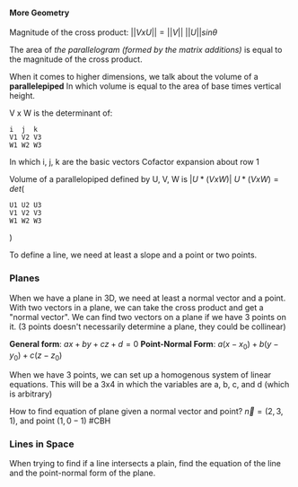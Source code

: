 
#### More Geometry

Magnitude of the cross product:
$|| V x U || = ||V||\ ||U||sin\theta$


The area of *the parallelogram (formed by the matrix additions)* is equal to the magnitude of the cross product.

When it comes to higher dimensions, we talk about the volume of a **parallelepiped** 
In which volume is equal to the area of base times vertical height. 


V x W is the determinant of:
```Matrix
i  j  k
V1 V2 V3
W1 W2 W3
```
In which i, j, k are the basic vectors
Cofactor expansion about row 1


Volume of a parallelopiped defined by U, V, W  is $|U * (VxW)|$
$U * (VxW) = det($
```Matrix
U1 U2 U3
V1 V2 V3
W1 W2 W3
```
)

To define a line, we need at least a slope and a point or two points.
### Planes
When we have a plane in 3D, we need at least a normal vector and a point.
With two vectors in a plane, we can take the cross product and get a "normal vector".
We can find two vectors on a plane if we have 3 points on it. (3 points doesn't necessarily determine a plane, they could be collinear)

**General form**: $ax + by + cz + d = 0$
**Point-Normal Form**: $a(x-x_0) + b(y-y_0) + c(z-z_0)$

When we have 3 points, we can set up a homogenous system of linear equations. This will be a 3x4 in which the variables are a, b, c, and d (which is arbitrary)

How to find equation of plane given a normal vector and point?
$\vec n = (2, 3, 1)$, and point $(1, 0 -1)$
#CBH 


### Lines in Space
When trying to find if a line intersects a plain, find the equation of the line and the point-normal form of the plane.
